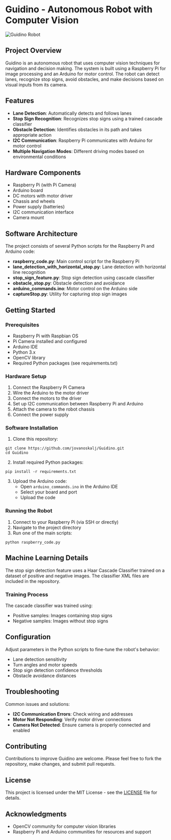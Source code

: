 # Guidino - Autonomous Robot with Computer Vision

![Guidino Robot](https://via.placeholder.com/800x400?text=Guidino+Robot)

## Project Overview

Guidino is an autonomous robot that uses computer vision techniques for navigation and decision making. The system is built using a Raspberry Pi for image processing and an Arduino for motor control. The robot can detect lanes, recognize stop signs, avoid obstacles, and make decisions based on visual inputs from its camera.

## Features

- **Lane Detection**: Automatically detects and follows lanes
- **Stop Sign Recognition**: Recognizes stop signs using a trained cascade classifier
- **Obstacle Detection**: Identifies obstacles in its path and takes appropriate action
- **I2C Communication**: Raspberry Pi communicates with Arduino for motor control
- **Multiple Navigation Modes**: Different driving modes based on environmental conditions

## Hardware Components

- Raspberry Pi (with Pi Camera)
- Arduino board
- DC motors with motor driver
- Chassis and wheels
- Power supply (batteries)
- I2C communication interface
- Camera mount

## Software Architecture

The project consists of several Python scripts for the Raspberry Pi and Arduino code:

- **raspberry_code.py**: Main control script for the Raspberry Pi
- **lane_detection_with_horizontal_stop.py**: Lane detection with horizontal line recognition
- **stop_sign_feature.py**: Stop sign detection using cascade classifier
- **obstacle_stop.py**: Obstacle detection and avoidance
- **arduino_commands.ino**: Motor control on the Arduino side
- **captureStop.py**: Utility for capturing stop sign images

## Getting Started

### Prerequisites

- Raspberry Pi with Raspbian OS
- Pi Camera installed and configured
- Arduino IDE
- Python 3.x
- OpenCV library
- Required Python packages (see requirements.txt)

### Hardware Setup

1. Connect the Raspberry Pi Camera
2. Wire the Arduino to the motor driver
3. Connect the motors to the driver
4. Set up I2C communication between Raspberry Pi and Arduino
5. Attach the camera to the robot chassis
6. Connect the power supply

### Software Installation

1. Clone this repository:
```
git clone https://github.com/jovanoskalj/Guidino.git
cd Guidino
```

2. Install required Python packages:
```
pip install -r requirements.txt
```

3. Upload the Arduino code:
   - Open `arduino_commands.ino` in the Arduino IDE
   - Select your board and port
   - Upload the code

### Running the Robot

1. Connect to your Raspberry Pi (via SSH or directly)
2. Navigate to the project directory
3. Run one of the main scripts:
```
python raspberry_code.py
```

## Machine Learning Details

The stop sign detection feature uses a Haar Cascade Classifier trained on a dataset of positive and negative images. The classifier XML files are included in the repository.

### Training Process

The cascade classifier was trained using:
- Positive samples: Images containing stop signs
- Negative samples: Images without stop signs

## Configuration

Adjust parameters in the Python scripts to fine-tune the robot's behavior:
- Lane detection sensitivity
- Turn angles and motor speeds
- Stop sign detection confidence thresholds
- Obstacle avoidance distances

## Troubleshooting

Common issues and solutions:

- **I2C Communication Errors**: Check wiring and addresses
- **Motor Not Responding**: Verify motor driver connections
- **Camera Not Detected**: Ensure camera is properly connected and enabled

## Contributing

Contributions to improve Guidino are welcome. Please feel free to fork the repository, make changes, and submit pull requests.

## License

This project is licensed under the MIT License - see the [LICENSE](LICENSE) file for details.

## Acknowledgments

- OpenCV community for computer vision libraries
- Raspberry Pi and Arduino communities for resources and support